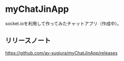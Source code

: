 # myChatJinApp

socket.ioを利用して作ってみたチャットアプリ（作成中）。

## リリースノート
https://github.com/ay-sugiura/myChatJinApp/releases
